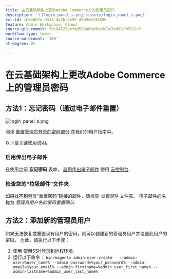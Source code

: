 ```yaml
---
title: 在云基础架构上更改Adobe Commerce上的管理员密码
description: '！[login_panel_s.png](assets/login_panel_s.png)'
exl-id: 1b6e867e-d314-4e7b-be95-d699e6749896
feature: Admin Workspace, Cloud
source-git-commit: 7dc84525aef4d59346bb9bc980a7ed9b7f6612cf
workflow-type: tm+mt
source-wordcount: '160'
ht-degree: 0%

---
```


# 在云基础架构上更改Adobe Commerce上的管理员密码

## 方法1：忘记密码（通过电子邮件重置）

![login_panel_s.png](assets/login_panel_s.png)

阅读 [重置管理员登录的密码部分](https://experienceleague.adobe.com/docs/commerce-admin/start/admin/admin-signin.html#admin-sign-in) 在我们的用户指南中。

以下是关键使用说明。

### 启用传出电子邮件

在使用之前 **忘记密码** 表单， [启用传出电子邮件](https://experienceleague.adobe.com/docs/commerce-cloud-service/user-guide/project/outgoing-emails.html) 使用 [云控制台](https://experienceleague.adobe.com/docs/commerce-cloud-service/user-guide/project/overview.html).

### 检查您的“垃圾邮件”文件夹

如果找不到包含“重置密码”链接的邮件，请检查 *垃圾邮件* 文件夹。 电子邮件的名称为 *管理员用户名的密码重置确认*.

## 方法2：添加新的管理员用户

如果无法恢复或重置现有用户的密码，则可以创建新的管理员用户并设置此用户的密码。 为此，请执行以下步骤：

1. 使用 [使用SSH登录到远程环境](https://experienceleague.adobe.com/docs/commerce-cloud-service/user-guide/develop/secure-connections.html).
1. 运行以下命令： `bin/magento admin:user:create   --admin-user=%user_name% --admin-password=%your_password% --admin-email=%your_email% --admin-firstname=%admin_user_first_name% --admin-lastname=%admin_user_last_name%`
